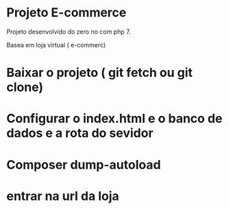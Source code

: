 # Projeto E-commerce

Projeto desenvolvido do zero no com php 7.

Basea em loja virtual ( e-commerc)

# Baixar o projeto ( git fetch ou git clone)

# Configurar o index.html e o banco de dados e a rota do sevidor

# Composer dump-autoload

# entrar na url da loja 

